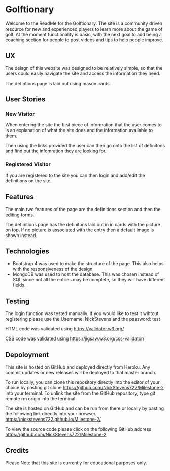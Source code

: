 # Golftionary

Welcome to the ReadMe for the Golftionary. The site is a community driven resource for new and experienced players to learn more about the game of golf. At the moment functionality is basic, with the next goal to add being a coaching section for people to post videos and tips to help people improve.
 
## UX

The deisgn of this website was designed to be relatively simple, so that the users could easily navigate the site and access the information they need.

The defintions page is laid out using mason cards.

## User Stories

### New Visitor

When entering the site the first piece of information that the user comes to is an explanation of what the site does and the information available to them.

Then using the links provided the user can then go onto the list of definitons and find out the infomration they are looking for.

### Registered Visitor

If you are registered to the site you can then login and add/edit the definitions on the site.

## Features

The main two features of the page are the definitions section and then the editing forms.

The definitions page has the definitons laid out in in cards with the picture on top. If no picture is associated with the entry then  a default image is shown instead.


## Technologies

* Bootstrap 4 was used to make the structure of the page. This also helps with the responsiveness of the design.
* MongoDB was used to host the database. This was chosen instead of SQL since not all the entries may be complete, so they will have different fields.

## Testing

The login function was tested manually. If you would like to test it wihtout registering please use the Username: NickStevens and the password: test

HTML code was validated using https://validator.w3.org/

CSS code was validated using https://jigsaw.w3.org/css-validator/

## Depoloyment

This site is hosted on GitHub and deployed directly from Heroku. Any commit updates or new releases will be deployed to that master branch. 

To run locally, you can clone this repository directly into the editor of your choice by pasting git clone https://github.com/NickStevens722/Milestone-2 into your terminal. To unlink the site from the GitHub repository, type git remote rm origin into the terminal.

The site is hosted on GitHub and can be run from there or locally by pasting the following link directly into your browser. https://nickstevens722.github.io/Milestone-2/

To view the source code please click on the following GitHub address https://github.com/NickStevens722/Milestone-2

## Credits

Please Note that this site is currently for educational purposes only.